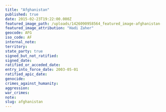 ```yaml
---
title: "Afghanistan"
published: true
date: 2015-02-23T19:22:00.000Z
featured_image_path: /uploads/1426090958564_featured_image-afghanistan-credit-hadi-zaher.jpg
featured_image_attribution: "Hadi Zaher"
geocode: AFG
iso_code: AF
internal_note:
territory:
state_party: true
signed_but_not_ratified:
signed_date:
ratified_or_acceded_date:
entry_into_force_date: 2003-05-01
ratified_apic_date:
genocide:
crimes_against_humanity:
aggression:
war_crimes:
note:
slug: afghanistan
---
```


